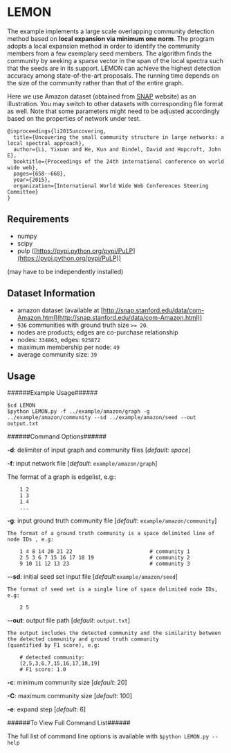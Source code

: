 # LEMON
The example implements a large scale overlapping community detection method 
based on **local expansion via minimum one norm**. The program adopts a local expansion method in order to identify the community members from a few exemplary seed members. The algorithm finds the community by seeking a sparse vector in the span of the local spectra such that the seeds are in its support. LEMON can achieve the highest detection accuracy among state-of-the-art proposals. The running time depends on the size of the community rather than that of the entire graph. 

Here we use Amazon dataset (obtained from [SNAP](http://snap.stanford.edu/data/com-Amazon.html) website) as an illustration. You may switch to other datasets with corresponding file format as well. Note that some parameters might need to be adjusted accordingly based on the properties of network under test.


```
@inproceedings{li2015uncovering,
  title={Uncovering the small community structure in large networks: a local spectral approach},
  author={Li, Yixuan and He, Kun and Bindel, David and Hopcroft, John E},
  booktitle={Proceedings of the 24th international conference on world wide web},
  pages={658--668},
  year={2015},
  organization={International World Wide Web Conferences Steering Committee}
}
```

Requirements
------------
* numpy
* scipy
* pulp ([https://pypi.python.org/pypi/PuLP](https://pypi.python.org/pypi/PuLP))

(may have to be independently installed) 

Dataset Information
--------
* amazon dataset (available at [http://snap.stanford.edu/data/com-Amazon.html](http://snap.stanford.edu/data/com-Amazon.html))
* ``936`` communities with ground truth size ``>= 20``.
* nodes are products; edges are co-purchase relationship
* nodes: ``334863``, edges: ``925872``
* maximum membership per node: ``49``
* average community size: ``39``

Usage
-----

######Example Usage######

    $cd LEMON
    $python LEMON.py -f ../example/amazon/graph -g  ../example/amazon/community --sd ../example/amazon/seed --out output.txt

######Command Options######

**-d**: delimiter of input graph and community files [*default: space*]

**-f**:  input network file [*default*: ``example/amazon/graph``]

  The format of a graph is edgelist, e.g::
  
        1 2
        1 3
        1 4
        ...
**-g**:  input ground truth community file [*default*: ``example/amazon/community``]

    The format of a ground truth community is a space delimited line of node IDs , e.g:
  
        1 4 8 14 20 21 22                         # community 1
        2 5 3 6 7 15 16 17 18 19                  # community 2
        9 10 11 12 13 23                          # community 3

**--sd**: initial seed set input file [*default*:``example/amazon/seed``]

    The format of seed set is a single line of space delimited node IDs, e.g:
    
        2 5

**--out**: output file path [*default*: ``output.txt``]

    The output includes the detected community and the similarity between the detected community and ground truth community 
    (quantified by F1 score), e.g:

        # detected community:
        [2,5,3,6,7,15,16,17,18,19]
        # F1 score: 1.0

**-c**: minimum community size [*default*: 20]

**-C**: maximum community size [*default*: 100]

**-e**: expand step [*default*: 6]


######To View Full Command List######

The full list of command line options is available with ``$python LEMON.py --help``

